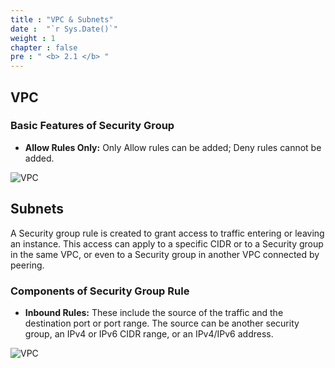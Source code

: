```yaml
---
title : "VPC & Subnets"
date :  "`r Sys.Date()`" 
weight : 1
chapter : false
pre : " <b> 2.1 </b> "
---
```


## VPC

### Basic Features of Security Group

- **Allow Rules Only:** Only Allow rules can be added; Deny rules cannot be added.

![VPC](/images/2-Prepairation/2.1-vpcsubnets/vpcs.png?featherlight=false&width=90pc)


## Subnets

A Security group rule is created to grant access to traffic entering or leaving an instance. This access can apply to a specific CIDR or to a Security group in the same VPC, or even to a Security group in another VPC connected by peering.

### Components of Security Group Rule

- **Inbound Rules:** These include the source of the traffic and the destination port or port range. The source can be another security group, an IPv4 or IPv6 CIDR range, or an IPv4/IPv6 address.

![VPC](/images/2-Prepairation/2.1-vpcsubnets/subnets.png?featherlight=false&width=90pc)